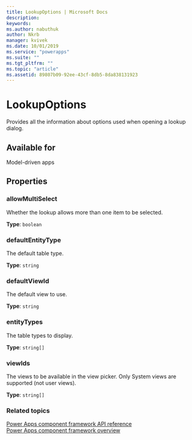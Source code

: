 ```yaml
---
title: LookupOptions | Microsoft Docs
description: 
keywords:
ms.author: nabuthuk
author: Nkrb
manager: kvivek
ms.date: 10/01/2019
ms.service: "powerapps"
ms.suite: ""
ms.tgt_pltfrm: ""
ms.topic: "article"
ms.assetid: 89807b09-92ee-43cf-8db5-8da838131923
---
```


# LookupOptions

Provides all the information about options used when opening a lookup dialog.

## Available for 

Model-driven apps

## Properties

### allowMultiSelect

Whether the lookup allows more than one item to be selected.

**Type**: `boolean`

### defaultEntityType

The default table type.

**Type**: `string`

### defaultViewId

The default view to use.

**Type**: `string`

### entityTypes

The table types to display.

**Type**: `string[]`

### viewIds

The views to be available in the view picker. Only System views are supported (not user views).

**Type**: `string[]`


### Related topics

[Power Apps component framework API reference](../reference/index.md)<br/>
[Power Apps component framework overview](../overview.md)